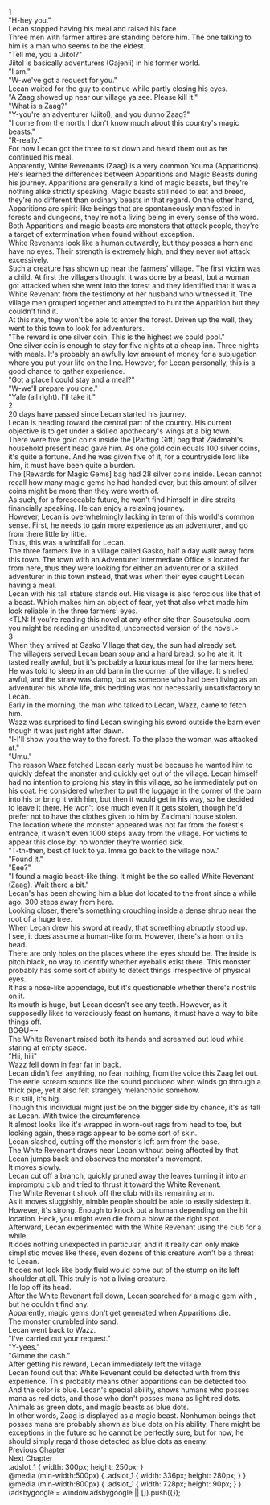 1<br/>
"H-hey you."<br/>
Lecan stopped having his meal and raised his face.<br/>
Three men with farmer attires are standing before him. The one talking to him is a man who seems to be the eldest.<br/>
"Tell me, you a Jiitol?"<br/>
Jiitol is basically adventurers (Gajenii) in his former world.<br/>
"I am."<br/>
"W-we've got a request for you."<br/>
Lecan waited for the guy to continue while partly closing his eyes.<br/>
"A Zaag showed up near our village ya see. Please kill it."<br/>
"What is a Zaag?"<br/>
"Y-you're an adventurer (Jiitol), and you dunno Zaag?"<br/>
"I come from the north. I don't know much about this country's magic beasts."<br/>
"R-really."<br/>
For now Lecan got the three to sit down and heard them out as he continued his meal.<br/>
Apparently, White Revenants (Zaag) is a very common Youma (Apparitions).<br/>
He's learned the differences between Apparitions and Magic Beasts during his journey. Apparitions are generally a kind of magic beasts, but they're nothing alike strictly speaking. Magic beasts still need to eat and breed, they're no different than ordinary beasts in that regard. On the other hand, Apparitions are spirit-like beings that are spontaneously manifested in forests and dungeons, they're not a living being in every sense of the word. Both Apparitions and magic beasts are monsters that attack people, they're a target of extermination when found without exception.<br/>
White Revenants look like a human outwardly, but they posses a horn and have no eyes. Their strength is extremely high, and they never not attack excessively.<br/>
Such a creature has shown up near the farmers' village. The first victim was a child. At first the villagers thought it was done by a beast, but a woman got attacked when she went into the forest and they identified that it was a White Revenant from the testimony of her husband who witnessed it. The village men grouped together and attempted to hunt the Apparition but they couldn't find it.<br/>
At this rate, they won't be able to enter the forest. Driven up the wall, they went to this town to look for adventurers.<br/>
"The reward is one silver coin. This is the highest we could pool."<br/>
One silver coin is enough to stay for five nights at a cheap inn. Three nights with meals. It's probably an awfully low amount of money for a subjugation where you put your life on the line. However, for Lecan personally, this is a good chance to gather experience.<br/>
"Got a place I could stay and a meal?"<br/>
"W-we'll prepare you one."<br/>
"Yale (all right). I'll take it."<br/>
2<br/>
20 days have passed since Lecan started his journey.<br/>
Lecan is heading toward the central part of the country. His current objective is to get under a skilled apothecary's wings at a big town.<br/>
There were five gold coins inside the [Parting Gift] bag that Zaidmahl's household present head gave him. As one gold coin equals 100 silver coins, it's quite a fortune. And he was given five of it, for a countryside lord like him, it must have been quite a burden. <br/>
The [Rewards for Magic Gems] bag had 28 silver coins inside. Lecan cannot recall how many magic gems he had handed over, but this amount of silver coins might be more than they were worth of.<br/>
As such, for a foreseeable future, he won't find himself in dire straits financially speaking. He can enjoy a relaxing journey.<br/>
However, Lecan is overwhelmingly lacking in term of this world's common sense. First, he needs to gain more experience as an adventurer, and go from there little by little.<br/>
Thus, this was a windfall for Lecan.<br/>
The three farmers live in a village called Gasko, half a day walk away from this town. The town with an Adventurer Intermediate Office is located far from here, thus they were looking for either an adventurer or a skilled adventurer in this town instead, that was when their eyes caught Lecan having a meal.<br/>
Lecan with his tall stature stands out. His visage is also ferocious like that of a beast. Which makes him an object of fear, yet that also what made him look reliable in the three farmers' eyes.<br/>
<TLN: If you're reading this novel at any other site than Sousetsuka .com you might be reading an unedited, uncorrected version of the novel.><br/>
3<br/>
When they arrived at Gasko Village that day, the sun had already set.<br/>
The villagers served Lecan bean soup and a hard bread, so he ate it. It tasted really awful, but it's probably a luxurious meal for the farmers here.<br/>
He was told to sleep in an old barn in the corner of the village. It smelled awful, and the straw was damp, but as someone who had been living as an adventurer his whole life, this bedding was not necessarily unsatisfactory to Lecan.<br/>
Early in the morning, the man who talked to Lecan, Wazz, came to fetch him.<br/>
Wazz was surprised to find Lecan swinging his sword outside the barn even though it was just right after dawn.<br/>
"I-I'll show you the way to the forest. To the place the woman was attacked at."<br/>
"Umu."<br/>
The reason Wazz fetched Lecan early must be because he wanted him to quickly defeat the monster and quickly get out of the village. Lecan himself had no intention to prolong his stay in this village, so he immediately put on his coat. He considered whether to put the luggage in the corner of the barn into his <Storage> or bring it with him, but then it would get in his way, so he decided to leave it there. He won't lose much even if it gets stolen, though he'd prefer not to have the clothes given to him by Zaidmahl house stolen.<br/>
The location where the monster appeared was not far from the forest's entrance, it wasn't even 1000 steps away from the village. For victims to appear this close by, no wonder they're worried sick.<br/>
"T-th-then, best of luck to ya. Imma go back to the village now."<br/>
"Found it."<br/>
"Eee?"<br/>
"I found a magic beast-like thing. It might be the so called White Revenant (Zaag). Wait there a bit."<br/>
Lecan's <Life Detection> has been showing him a blue dot located to the front since a while ago. 300 steps away from here.<br/>
Looking closer, there's something crouching inside a dense shrub near the root of a huge tree.<br/>
When Lecan drew his sword at ready, that something abruptly stood up.<br/>
I see, it does assume a human-like form. However, there's a horn on its head.<br/>
There are only holes on the places where the eyes should be. The inside is pitch black, no way to identify whether eyeballs exist there. This monster probably has some sort of ability to detect things irrespective of physical eyes. <br/>
It has a nose-like appendage, but it's questionable whether there's nostrils on it.<br/>
Its mouth is huge, but Lecan doesn't see any teeth. However, as it supposedly likes to voraciously feast on humans, it must have a way to bite things off.<br/>
BO~~O~~U~~<br/>
The White Revenant raised both its hands and screamed out loud while staring at empty space.<br/>
"Hii, hiii"<br/>
Wazz fell down in fear far in back.<br/>
Lecan didn't feel anything, no fear nothing, from the voice this Zaag let out.<br/>
The eerie scream sounds like the sound produced when winds go through a thick pipe, yet it also felt strangely melancholic somehow.<br/>
But still, it's big.<br/>
Though this individual might just be on the bigger side by chance, it's as tall as Lecan. With twice the circumference.<br/>
It almost looks like it's wrapped in worn-out rags from head to toe, but looking again, these rags appear to be some sort of skin.<br/>
Lecan slashed, cutting off the monster's left arm from the base.<br/>
The White Revenant draws near Lecan without being affected by that.<br/>
Lecan jumps back and observes the monster's movement.<br/>
It moves slowly.<br/>
Lecan cut off a branch, quickly pruned away the leaves turning it into an impromptu club and tried to thrust it toward the White Revenant.<br/>
The White Revenant shook off the club with its remaining arm.<br/>
As it moves sluggishly, nimble people should be able to easily sidestep it. However, it's strong. Enough to knock out a human depending on the hit location. Heck, you might even die from a blow at the right spot.<br/>
Afterward, Lecan experimented with the White Revenant using the club for a while.<br/>
It does nothing unexpected in particular, and if it really can only make simplistic moves like these, even dozens of this creature won't be a threat to Lecan.<br/>
It does not look like body fluid would come out of the stump on its left shoulder at all. This truly is not a living creature.<br/>
He lop off its head.<br/>
After the White Revenant fell down, Lecan searched for a magic gem with <Mana Detection>, but he couldn't find any.<br/>
Apparently, magic gems don't get generated when Apparitions die.<br/>
The monster crumbled into sand.<br/>
Lecan went back to Wazz.<br/>
"I've carried out your request."<br/>
"Y-yees."<br/>
"Gimme the cash."<br/>
After getting his reward, Lecan immediately left the village.<br/>
Lecan found out that White Revenant could be detected with <Life Detection> from this experience. This probably means other apparitions can be detected too. And the color is blue. Lecan's special ability, <Life Detection> shows humans who posses mana as red dots, and those who don't posses mana as light red dots. Animals as green dots, and magic beasts as blue dots.<br/>
In other words, Zaag is displayed as a magic beast. Nonhuman beings that posses mana are probably shown as blue dots on his ability. There might be exceptions in the future so he cannot be perfectly sure, but for now, he should simply regard those detected as blue dots as enemy.<br/>
Previous Chapter<br/>
Next Chapter <br/>
.adslot_1 { width: 300px; height: 250px; }<br/>
@media (min-width:500px) { .adslot_1 { width: 336px; height: 280px; } }<br/>
@media (min-width:800px) { .adslot_1 { width: 728px; height: 90px; } }<br/>
(adsbygoogle = window.adsbygoogle || []).push({});<br/>
